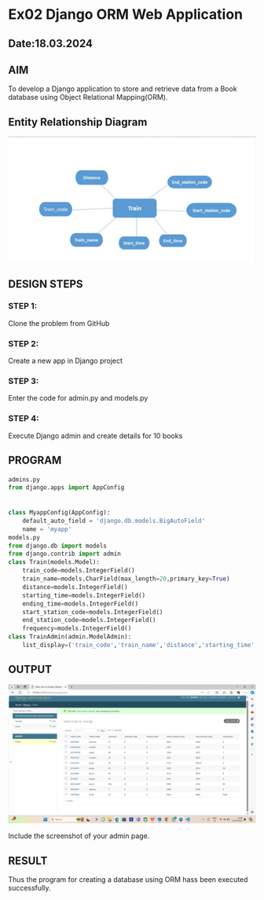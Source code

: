 # Ex02 Django ORM Web Application
## Date:18.03.2024 

## AIM
To develop a Django application to store and retrieve data from a Book database using Object Relational Mapping(ORM).

## Entity Relationship Diagram
![alt text](<Screenshot 2024-03-21 214946-1.png>)

## DESIGN STEPS

### STEP 1:
Clone the problem from GitHub

### STEP 2:
Create a new app in Django project

### STEP 3:
Enter the code for admin.py and models.py

### STEP 4:
Execute Django admin and create details for 10 books

## PROGRAM
```py
admins.py
from django.apps import AppConfig


class MyappConfig(AppConfig):
    default_auto_field = 'django.db.models.BigAutoField'
    name = 'myapp'
models.py
from django.db import models
from django.contrib import admin
class Train(models.Model):
    train_code=models.IntegerField()
    train_name=models.CharField(max_length=20,primary_key=True)
    distance=models.IntegerField()
    starting_time=models.IntegerField()
    ending_time=models.IntegerField()
    start_station_code=models.IntegerField()
    end_station_code=models.IntegerField()
    frequency=models.IntegerField()
class TrainAdmin(admin.ModelAdmin):
    list_display=('train_code','train_name','distance','starting_time','ending_time','start_station_code','end_station_code','frequency')

```

## OUTPUT
![alt text](<Screenshot 2024-03-21 214708-1.png>)

Include the screenshot of your admin page.


## RESULT
Thus the program for creating a database using ORM hass been executed successfully.
